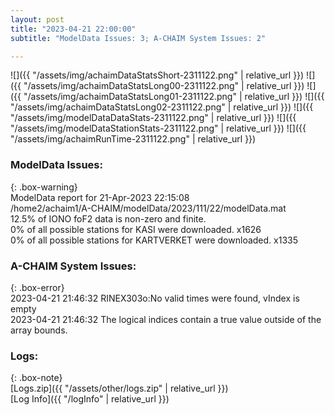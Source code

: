 ```yaml
---
layout: post
title: "2023-04-21 22:00:00"
subtitle: "ModelData Issues: 3; A-CHAIM System Issues: 2"

---
```


![]({{ "/assets/img/achaimDataStatsShort-2311122.png" | relative_url }})
![]({{ "/assets/img/achaimDataStatsLong00-2311122.png" | relative_url }})
![]({{ "/assets/img/achaimDataStatsLong01-2311122.png" | relative_url }})
![]({{ "/assets/img/achaimDataStatsLong02-2311122.png" | relative_url }})
![]({{ "/assets/img/modelDataDataStats-2311122.png" | relative_url }})
![]({{ "/assets/img/modelDataStationStats-2311122.png" | relative_url }})
![]({{ "/assets/img/achaimRunTime-2311122.png" | relative_url }})


### ModelData Issues:  
  
{: .box-warning}  
 ModelData report for 21-Apr-2023 22:15:08   
 /home2/achaim1/A-CHAIM/modelData/2023/111/22/modelData.mat   
 12.5% of IONO foF2 data is non-zero and finite.   
 0% of all possible stations for KASI were downloaded. x1626   
 0% of all possible stations for KARTVERKET were downloaded. x1335   
  
### A-CHAIM System Issues:  
  
{: .box-error}  
2023-04-21 21:46:32 RINEX303o:No valid times were found, vIndex is empty  
2023-04-21 21:46:32 The logical indices contain a true value outside of the array bounds.  

### Logs:  
  
{: .box-note}  
[Logs.zip]({{ "/assets/other/logs.zip" | relative_url }})  
[Log Info]({{ "/logInfo" | relative_url }})  
